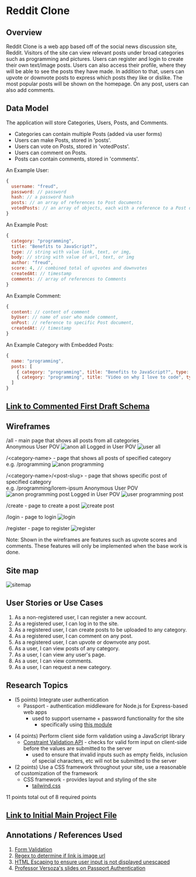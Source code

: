 # Reddit Clone

## Overview


Reddit Clone is a web app based off of the social news discussion site, Reddit. Visitors of the site can view relevant posts under broad categories such as programming and pictures. Users can register and login to create their own text/image posts. Users can also access their profile, where they will be able to see the posts they have made. In addition to that, users can upvote or downvote posts to express which posts they like or dislike. The most popular posts will be shown on the homepage. On any post, users can also add comments.

## Data Model

<!-- (___TODO__: a description of your application's data and their relationships to each other_) -->
The application will store Categories, Users, Posts, and Comments. 
* Categories can contain multiple Posts (added via user forms)
* Users can make Posts, stored in 'posts'. 
* Users can vote on Posts, stored in 'votedPosts'.
* Users can comment on Posts. 
* Posts can contain comments, stored in 'comments'.

<!--
The application will store Categories, Users, Posts and Comments.
* Categories can contain multiple Posts (added via user forms)
* Posts can contain multiple Comments.
* Users can make Posts and Comments. 
-->


<!--(___TODO__: sample documents_) -->

An Example User:

```javascript
{
  username: "freud",
  password: // password
  hash: // a password hash
  posts: // an array of references to Post documents
  votedPosts: // an array of objects, each with a reference to a Post document and a number representing a vote
}
```

An Example Post:

```javascript
{
  category: "programming",
  title: "Benefits to JavaScript?",
  type: // string with value link, text, or img,
  body: // string with value of url, text, or img
  author: "freud",
  score: 4, // combined total of upvotes and downvotes
  createdAt: // timestamp
  comments: // array of references to Comments
}
```

 An Example Comment: 
```javascript
{
  content: // content of comment
  byUser: // name of user who made comment,
  onPost: // reference to specific Post document,
  createdAt: // timestamp 
}
```

An Example Category with Embedded Posts:

```javascript
{
  name: "programming",
  posts: [
    { category: "programming", title: "Benefits to JavaScript?", type: "text", body: "There are a lot!", username: "freud", createdAt: // timestamp },
    { category: "programming", title: "Video on why I love to code", type: "link", body: "www.youtube.com/why-i-love-to-code", username: "marth", createdAt: // timestamp }
  ]
}
```

<!--
An Example Subreddit with Embedded Posts:
```javascript
{
  user: // a reference to a User object
  name: "Breakfast foods",
  items: [
    { name: "pancakes", quantity: "9876", checked: false},
    { name: "ramen", quantity: "2", checked: true},
  ],
  createdAt: // timestamp
}
``` 
-->

## [Link to Commented First Draft Schema](src/db.js) 

<!-- (___TODO__: create a first draft of your Schemas in db.js and link to it_) -->

## Wireframes

<!-- (___TODO__: wireframes for all of the pages on your site; they can be as simple as photos of drawings or you can use a tool like Balsamiq, Omnigraffle, etc._) -->

/all - main page that shows all posts from all categories  
Anonymous User POV
![anon all](documentation/anon-all.png)
Logged in User POV
![user all](documentation/user-all.png)

/\<category-name\> - page that shows all posts of specified category  
e.g. /programming
![anon programming](documentation/anon-programming.png)

/\<category-name\>/\<post-slug\> - page that shows specific post of specified category  
e.g. /programming/lorem-ipsum
Anonymous User POV
![anon programming post](documentation/anon-programming-post.png)
Logged in User POV
![user programming post](documentation/user-programming-post.png)

/create - page to create a post
![create post](documentation/user-createpost.png)

/login - page to login
![login](documentation/login.png)

/register - page to register
![register](documentation/register.png)

Note: Shown in the wireframes are features such as upvote scores and comments. These features will only be implemented when the base work is done. 

## Site map

![sitemap](documentation/sitemap.png)

<!-- (___TODO__: draw out a site map that shows how pages are related to each other_)

Here's a [complex example from wikipedia](https://upload.wikimedia.org/wikipedia/commons/2/20/Sitemap_google.jpg), but you can create one without the screenshots, drop shadows, etc. ... just names of pages and where they flow to. -->

## User Stories or Use Cases
<!-- 
(___TODO__: write out how your application will be used through [user stories](http://en.wikipedia.org/wiki/User_story#Format) and / or [use cases](https://www.mongodb.com/download-center?jmp=docs&_ga=1.47552679.1838903181.1489282706#previous)_) -->

1. As a non-registered user, I can register a new account.
2. As a registered user, I can log in to the site.
3. As a registered user, I can create posts to be uploaded to any category.
4. As a registered user, I can comment on any post.
5. As a registered user, I can upvote or downvote any post.
6. As a user, I can view posts of any category.
7. As a user, I can view any user's page.
8. As a user, I can view comments.
9. As a user, I can request a new category.


## Research Topics

<!-- (___TODO__: the research topics that you're planning on working on along with their point values... and the total points of research topics listed_) -->

* (5 points) Integrate user authentication
    * Passport - authentication middleware for Node.js for Express-based web apps
      * used to support username + password functionality for the site
        - specifically using [this module](http://www.passportjs.org/docs/username-password/)
  <!--   * I'm going to be using passport for user authentication
    * And account has been made for testing; I'll email you the password -->
<!--     * see <code>cs.nyu.edu/~jversoza/ait-final/register</code> for register page
    * see <code>cs.nyu.edu/~jversoza/ait-final/login</code> for login page -->
* (4 points) Perform client side form validation using a JavaScript library
    * [Constraint Validation API](https://developer.mozilla.org/en-US/docs/Web/API/Constraint_validation) - checks for valid form input on client-side before the values are submitted to the server
      * used to ensure that invalid inputs such as empty fields, inclusion of special characters, etc will not be submitted to the server
* (2 points) Use a CSS framework throughout your site, use a reasonable of customization of the framework
    * CSS framework - provides layout and styling of the site
      * [tailwind.css](https://tailwindcss.com/) 

11 points total out of 8 required points <!--(___TODO__: addtional points will __not__ count for extra credit_)-->


## [Link to Initial Main Project File](src/app.js) 

<!-- (___TODO__: create a skeleton Express application with a package.json, app.js, views folder, etc. ... and link to your initial app.js_)
 -->
## Annotations / References Used

<!-- (___TODO__: list any tutorials/references/etc. that you've based your code off of_) -->

1. [Form Validation](https://css-tricks.com/form-validation-part-2-constraint-validation-api-javascript/)
2. [Regex to determine if link is image url](https://stackoverflow.com/questions/169625/regex-to-check-if-valid-url-that-ends-in-jpg-png-or-gif)
3. [HTML Escaping to ensure user input is not displayed unescaped](http://shebang.mintern.net/foolproof-html-escaping-in-javascript/)
4. [Professor Versoza's slides on Passport Authentication](https://cs.nyu.edu/courses/fall19/CSCI-UA.0480-001/_site/slides/16/auth.html#/)

